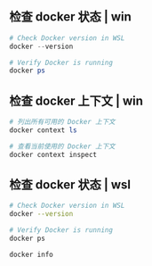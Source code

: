 ## 检查 docker 状态 | win
```powershell
# Check Docker version in WSL
docker --version

# Verify Docker is running
docker ps
```

##  检查 docker 上下文 | win
```powershell
# 列出所有可用的 Docker 上下文
docker context ls

# 查看当前使用的 Docker 上下文
docker context inspect 
```

## 检查 docker 状态 | wsl 
```bash
# Check Docker version in WSL
docker --version

# Verify Docker is running
docker ps

docker info
```

